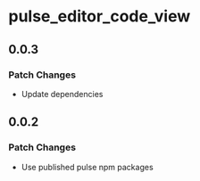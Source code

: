 # pulse_editor_code_view

## 0.0.3

### Patch Changes

- Update dependencies

## 0.0.2

### Patch Changes

- Use published pulse npm packages
